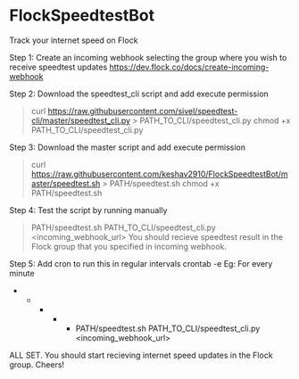 # FlockSpeedtestBot
Track your internet speed on Flock

Step 1: Create an incoming webhook selecting the group where you wish to receive speedtest updates
https://dev.flock.co/docs/create-incoming-webhook

Step 2: Download the speedtest_cli script and add execute permission
>curl https://raw.githubusercontent.com/sivel/speedtest-cli/master/speedtest_cli.py > PATH_TO_CLI/speedtest_cli.py
>chmod +x PATH_TO_CLI/speedtest_cli.py

Step 3: Download the master script and add execute permission
>curl https://raw.githubusercontent.com/keshav2910/FlockSpeedtestBot/master/speedtest.sh > PATH/speedtest.sh
>chmod +x PATH/speedtest.sh

Step 4: Test the script by running manually
>PATH/speedtest.sh PATH_TO_CLI/speedtest_cli.py <incoming_webhook_url>
You should recieve speedtest result in the Flock group that you specified in incoming webhook.

Step 5: Add cron to run this in regular intervals
crontab -e
Eg: For every minute
* * * * * PATH/speedtest.sh PATH_TO_CLI/speedtest_cli.py <incoming_webhook_url>

ALL SET. You should start recieving internet speed updates in the Flock group.
Cheers!


